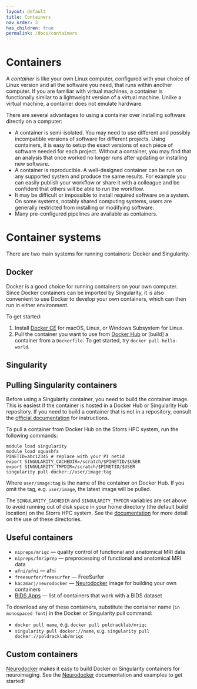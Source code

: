 ```yaml
---
layout: default
title: Containers
nav_order: 3
has_children: true
permalink: /docs/containers
---
```


# Containers

A *container* is like your own Linux computer, configured with your choice of Linux version and all the software you need, that runs within another computer. If you are familiar with virtual machines, a container is functionally similar to a lightweight version of a virtual machine. Unlike a virtual machine, a container does not emulate hardware.

There are several advantages to using a container over installing software directly on a computer:

- A container is semi-isolated. You may need to use different and possibly incompatible versions of software for different projects. Using containers, it is easy to setup the exact versions of each piece of software needed for each project. Without a container, you may find that an analysis that once worked no longer runs after updating or installing new software.
- A container is reproducible. A well-designed container can be run on any supported system and produce the same results. For example you can easily publish your workflow or share it with a colleague and be confident that others will be able to run the workflow.
- It may be difficult or impossible to install required software on a system. On some systems, notably shared computing systems, users are generally restricted from installing or modifying software. 
- Many pre-configured pipelines are available as containers.


# Container systems

There are two main systems for running containers: Docker and Singularity.

## Docker

Docker is a good choice for running containers on your own computer. Since Docker containers can be imported by Singularity, it is also convenient to use Docker to develop your own containers, which can then run in either environment.

To get started:

1. Install [Docker CE](https://www.docker.com/products/docker-desktop) for macOS, Linux, or Windows Subsystem for Linux.
2. Pull the container you want to use from [Docker Hub](https://hub.docker.com/) or [build] a container from a `Dockerfile`. To get started, try `docker pull hello-world`.

## Singularity



## Pulling Singularity containers

Before using a Singularity container, you need to build the container image. This is easiest if the container is hosted in a Docker Hub or Singularity Hub repository. If you need to build a container that is not in a repository, consult the [official documentation](https://sylabs.io/guides/3.3/user-guide/build_a_container.html) for instructions. 

To pull a container from Docker Hub on the Storrs HPC system, run the following commands:


```shell
module load singularity
module load squashfs
PINETID=abc12345 # replace with your PI netid
export SINGULARITY_CACHEDIR=/scratch/$PINETID/$USER
export SINGULARITY_TMPDIR=/scratch/$PINETID/$USER
singularity pull docker://user/image:tag

```

Where `user/image:tag` is the name of the container on Docker Hub. If you omit the tag, e.g. `user/image`, the latest image will be pulled.

The `SINGULARITY_CACHEDIR` and `SINGULARITY_TMPDIR` variables are set above to avoid running out of disk space in your home directory (the default build location) on the Storrs HPC system. See the [documentation](https://sylabs.io/guides/3.3/user-guide/build_env.html#overview) for more detail on the use of these directories.

## Useful containers

- `nipreps/mriqc` — quality control of functional and anatomical MRI data
- `nipreps/fmriprep` — preprocessing of functional and anatomical MRI data
- `afni/afni` — afni
- `freesurfer/freesurfer` — FreeSurfer
- `kaczmarj/neurodocker` — [Neurodocker](https://github.com/kaczmarj/neurodocker) image for building your own containers
- [BIDS Apps](https://bids-apps.neuroimaging.io/apps/) — list of containers that work with a BIDS dataset

To download any of these containers, substitute the container name (`in monospaced font`) in the Docker or Singularity pull command:

- `docker pull name`, e.g. `docker pull poldracklab/mriqc`
- `singularity pull docker://name`, e.g. `singularity pull docker://poldracklab/mriqc`


## Custom containers

[Neurodocker](https://github.com/kaczmarj/neurodocker) makes it easy to build Docker or Singularity containers for neuroimaging. See the [Neurodocker](https://github.com/kaczmarj/neurodocker) documentation and examples to get started!
